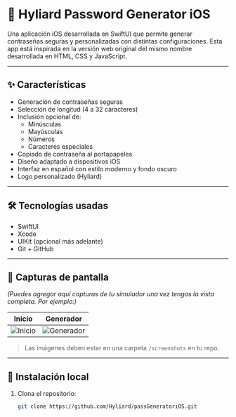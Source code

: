 # 🔐 Hyliard Password Generator iOS

Una aplicación iOS desarrollada en SwiftUI que permite generar contraseñas seguras y personalizadas con distintas configuraciones. Esta app está inspirada en la versión web original del mismo nombre desarrollada en HTML, CSS y JavaScript.

---

## ✨ Características

- Generación de contraseñas seguras
- Selección de longitud (4 a 32 caracteres)
- Inclusión opcional de:
  - Minúsculas
  - Mayúsculas
  - Números
  - Caracteres especiales
- Copiado de contraseña al portapapeles
- Diseño adaptado a dispositivos iOS
- Interfaz en español con estilo moderno y fondo oscuro
- Logo personalizado (Hyliard)

---

## 🛠 Tecnologías usadas

- SwiftUI
- Xcode
- UIKit (opcional más adelante)
- Git + GitHub

---

## 📱 Capturas de pantalla

*(Puedes agregar aquí capturas de tu simulador una vez tengas la vista completa. Por ejemplo:)*

| Inicio | Generador |
|-------|-----------|
| ![Inicio](screenshots/home.png) | ![Generador](screenshots/generator.png) |

> Las imágenes deben estar en una carpeta `/screenshots` en tu repo.

---

## 🚀 Instalación local

1. Clona el repositorio:
   ```bash
   git clone https://github.com/Hyliard/passGeneratoriOS.git
